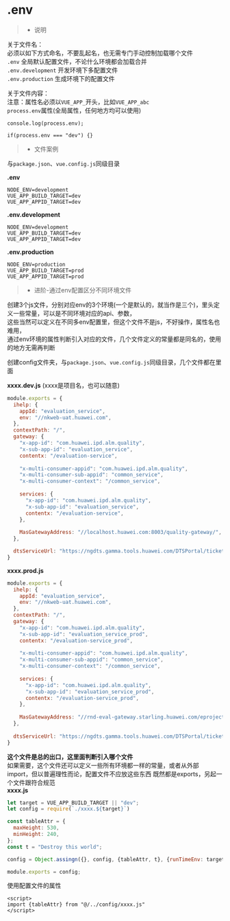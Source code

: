 # .env

> + 说明

关于文件名：  
必须以如下方式命名，不要乱起名，也无需专门手动控制加载哪个文件    
`.env` 全局默认配置文件，不论什么环境都会加载合并    
`.env.development` 开发环境下多配置文件    
`.env.production` 生成环境下的配置文件    

关于文件内容：  
注意：属性名必须以`VUE_APP_`开头，比如`VUE_APP_abc`    
`process.env`属性(全局属性，任何地方均可以使用)    
````
console.log(process.env);

if(process.env === "dev") {}

````


> + 文件案例   
 
与`package.json`、`vue.config.js`同级目录

**.env**
````
NODE_ENV=development
VUE_APP_BUILD_TARGET=dev
VUE_APP_APPID_TARGET=dev
````


**.env.development**
````
NODE_ENV=development
VUE_APP_BUILD_TARGET=dev
VUE_APP_APPID_TARGET=dev
````

**.env.production**
````
NODE_ENV=production
VUE_APP_BUILD_TARGET=prod
VUE_APP_APPID_TARGET=prod
````


> + 进阶-通过env配置区分不同环境文件    

创建3个js文件，分别对应env的3个环境(一个是默认的，就当作是三个)，里头定义一些常量，可以是不同环境对应的api、参数，  
这些当然可以定义在不同多env配置里，但这个文件不是js，不好操作，属性名也难用，  
通过env环境的属性判断引入对应的文件，几个文件定义的常量都是同名的，使用的地方无需再判断  


创建config文件夹，与`package.json`、`vue.config.js`同级目录，几个文件都在里面    

**xxxx.dev.js** (xxxx是项目名，也可以随意)
````javascript
module.exports = {
  ihelp: {
    appId: "evaluation_service",
    env: "//nkweb-uat.huawei.com",
  },
  contextPath: "/",
  gateway: {
    "x-app-id": "com.huawei.ipd.alm.quality",
    "x-sub-app-id": "evaluation_service",
    contentx: "/evaluation-service",
    
    "x-multi-consumer-appid": "com.huawei.ipd.alm.quality",
    "x-multi-consumer-sub-appid": "common_service",
    "x-multi-consumer-context": "/common_service",
    
    services: {
      "x-app-id": "com.huawei.ipd.alm.quality",
      "x-sub-app-id": "evaluation_service",
      contentx: "/evaluation-service",
    },
    
    MasGatewayAddress: "//localhost.huawei.com:8003/quality-gateway/",
  },

  dtsServiceUrl: "https://ngdts.gamma.tools.huawei.com/DTSPortal/ticket/",
}
````

**xxxx.prod.js**
````javascript
module.exports = {
  ihelp: {
    appId: "evaluation_service",
    env: "//nkweb-uat.huawei.com",
  },
  contextPath: "/",
  gateway: {
    "x-app-id": "com.huawei.ipd.alm.quality",
    "x-sub-app-id": "evaluation_service_prod",
    contentx: "/evaluation-service_prod",
    
    "x-multi-consumer-appid": "com.huawei.ipd.alm.quality",
    "x-multi-consumer-sub-appid": "common_service",
    "x-multi-consumer-context": "/common_service",
    
    services: {
      "x-app-id": "com.huawei.ipd.alm.quality",
      "x-sub-app-id": "evaluation_service_prod",
      contentx: "/evaluation-service_prod",
    },
    
    MasGatewayAddress: "//rnd-eval-gateway.starling.huawei.com/eproject-quality-gateway/",
  },
 
  dtsServiceUrl: "https://ngdts.gamma.tools.huawei.com/DTSPortal/ticket/",
}
````

**这个文件是总的出口，这里面判断引入哪个文件**  
如果需要，这个文件还可以定义一些所有环境都一样的常量，或者从外部import，但以普遍理性而论，配置文件不应放这些东西
既然都是exports，另起一个文件跟符合规范    
**xxxx.js**
````javascript
let target = VUE_APP_BUILD_TARGET || "dev";
let config = require(`./xxxx.${target}`)

const tableAttr = {
  maxHeight: 530,
  minHeight: 240,
};
const t = "Destroy this world";

config = Object.assingn({}, config, {tableAttr, t}, {runTimeEnv: target});

module.exports = config;
````


使用配置文件的属性
````
<script>
import {tableAttr} from "@/../config/xxxx.js"
</script>
````





